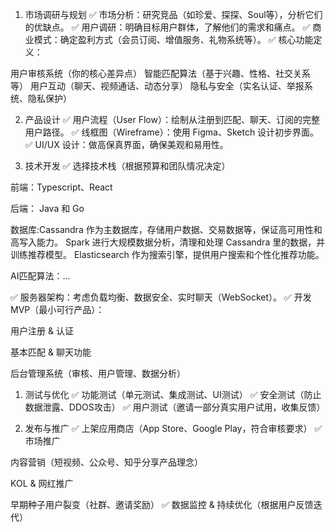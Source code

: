 1. 市场调研与规划
✅ 市场分析：研究竞品（如珍爱、探探、Soul等），分析它们的优缺点。
✅ 用户调研：明确目标用户群体，了解他们的需求和痛点。
✅ 商业模式：确定盈利方式（会员订阅、增值服务、礼物系统等）。
✅ 核心功能定义：

用户审核系统（你的核心差异点）
智能匹配算法（基于兴趣、性格、社交关系等）
用户互动（聊天、视频通话、动态分享）
隐私与安全（实名认证、举报系统、隐私保护）

2. 产品设计
✅ 用户流程（User Flow）：绘制从注册到匹配、聊天、订阅的完整用户路径。
✅ 线框图（Wireframe）：使用 Figma、Sketch 设计初步界面。
✅ UI/UX 设计：做高保真界面，确保美观和易用性。

3. 技术开发
✅ 选择技术栈（根据预算和团队情况决定）

前端：Typescript、React

后端： Java 和 Go 

数据库:Cassandra 作为主数据库，存储用户数据、交易数据等，保证高可用性和高写入能力。
Spark 进行大规模数据分析，清理和处理 Cassandra 里的数据，并训练推荐模型。
Elasticsearch 作为搜索引擎，提供用户搜索和个性化推荐功能。

AI匹配算法：...

✅ 服务器架构：考虑负载均衡、数据安全、实时聊天（WebSocket）。
✅ 开发 MVP（最小可行产品）：

用户注册 & 认证

基本匹配 & 聊天功能

后台管理系统（审核、用户管理、数据分析）

1. 测试与优化
✅ 功能测试（单元测试、集成测试、UI测试）
✅ 安全测试（防止数据泄露、DDOS攻击）
✅ 用户测试（邀请一部分真实用户试用，收集反馈）

1. 发布与推广
✅ 上架应用商店（App Store、Google Play，符合审核要求）
✅ 市场推广

内容营销（短视频、公众号、知乎分享产品理念）

KOL & 网红推广

早期种子用户裂变（社群、邀请奖励）
✅ 数据监控 & 持续优化（根据用户反馈迭代）